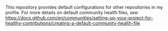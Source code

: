 This repository provides default configurations for other repositories in my profile.
For more details on default community health files, see:
https://docs.github.com/en/communities/setting-up-your-project-for-healthy-contributions/creating-a-default-community-health-file
